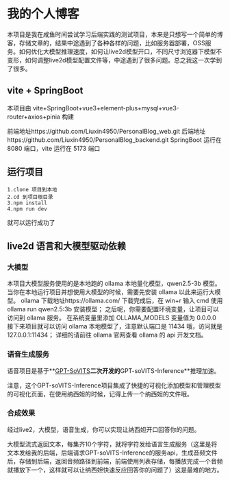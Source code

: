 # 我的个人博客

本项目是我在咸鱼时间尝试学习后端实践的测试项目，本来是只想写一个简单的博客，存储文章的，结果中途遇到了各种各样的问题，比如服务器部署，OSS服务。如何优化大模型推理速度，如何让live2d模型开口，不同尺寸浏览器下模型不变形，如何调整live2d模型配置文件等，中途遇到了很多问题。总之我这一次学到了很多。

## vite + SpringBoot

本项目由 vite+SpringBoot+vue3+element-plus+mysql+vue3-router+axios+pinia 构建

前端地址https://github.com/Liuxin4950/PersonalBlog_web.git
后端地址https://github.com/Liuxin4950/PersonalBlog_backend.git
SpringBoot 运行在 8080 端口，vite 运行在 5173 端口

## 运行项目

```text
1.clone 项目到本地
2.cd 到项目根目录
3.npm install
4.npm run dev
```

就可以运行成功了

## live2d 语言和大模型驱动依赖

### 大模型

本项目大模型服务使用的是本地跑的 ollama 本地量化模型，qwen2.5-3b 模型。
当你在本地运行项目并想使用大模型的时候，需要先安装 ollama 以此来运行大模型。
ollama 下载地址https://ollama.com/
下载完成后，在 win+r 输入 cmd 使用 ollama run qwen2.5:3b 安装模型；
之后呢，你需要配置环境变量，让项目可以访问到 ollama 服务。
在系统变量里添加 OLLAMA_MODELS 变量值为 0.0.0.0
接下来项目就可以访问 ollama 本地模型了，注意默认端口是 11434 哦，访问就是 127.0.0.1:11434；
详细的请前往 ollama 官网查看 ollama 的 api 开发文档。

### 语音生成服务

语音项目是基于**[GPT-SoVITS](https://github.com/RVC-Boss/GPT-SoVITS)**二次开发的**GPT-soVITS-Inference**推理加速。

注意，这个GPT-soVITS-Inference项目集成了快捷的可视化添加模型和管理模型的可视化页面，在使用纳西妲的时候，记得上传一个纳西妲的文件哦。

### 合成效果

经过live2，大模型，语音生成，你可以实现让纳西妲开口回答你的问题。

大模型流式返回文本，每集齐10个字符，就将字符发给语言生成服务（这里是将文本发给我的后端，后端请求GPT-soVITS-Inference的服务api，生成音频文件后，存储到后端，返回音频路径到前端，前端使用列表存储，每播放完成一个音频就播放下一个，这样就可以让纳西妲快速反应回答你的问题了）这是最难的地方。

